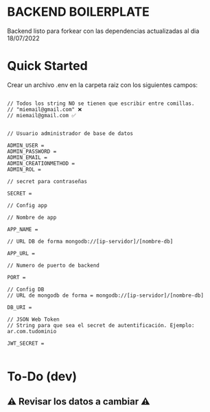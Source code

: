# BACKEND BOILERPLATE 

Backend listo para forkear con las dependencias actualizadas al dia 18/07/2022

# Quick Started

Crear un archivo .env en la carpeta raiz con los siguientes campos:

```

// Todos los string NO se tienen que escribir entre comillas.
// "miemail@gmail.com" ❌
// miemail@gmail.com ✅


// Usuario administrador de base de datos

ADMIN_USER = 
ADMIN_PASSWORD = 
ADMIN_EMAIL = 
ADMIN_CREATIONMETHOD = 
ADMIN_ROL = 

// secret para contraseñas

SECRET = 

// Config app

// Nombre de app

APP_NAME = 

// URL DB de forma mongodb://[ip-servidor]/[nombre-db]

APP_URL = 

// Numero de puerto de backend

PORT = 

// Config DB
// URL de mongodb de forma = mongodb://[ip-servidor]/[nombre-db] 

DB_URI = 

// JSON Web Token
// String para que sea el secret de autentificación. Ejemplo: ar.com.tudominio

JWT_SECRET = 


```


# To-Do (dev)
## ⚠️ Revisar los datos a cambiar ⚠️

